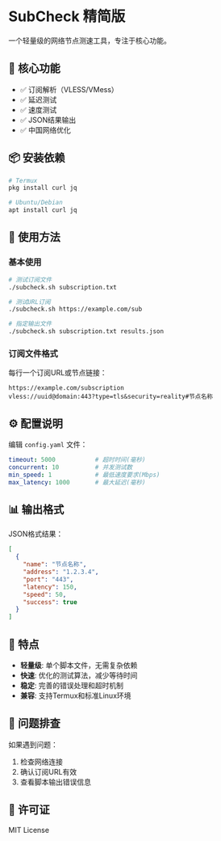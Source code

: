 # SubCheck 精简版

一个轻量级的网络节点测速工具，专注于核心功能。

## 🚀 核心功能

- ✅ 订阅解析（VLESS/VMess）
- ✅ 延迟测试
- ✅ 速度测试  
- ✅ JSON结果输出
- ✅ 中国网络优化

## 📦 安装依赖

```bash
# Termux
pkg install curl jq

# Ubuntu/Debian
apt install curl jq
```

## 🎯 使用方法

### 基本使用
```bash
# 测试订阅文件
./subcheck.sh subscription.txt

# 测试URL订阅
./subcheck.sh https://example.com/sub

# 指定输出文件
./subcheck.sh subscription.txt results.json
```

### 订阅文件格式
每行一个订阅URL或节点链接：
```
https://example.com/subscription
vless://uuid@domain:443?type=tls&security=reality#节点名称
```

## ⚙️ 配置说明

编辑 `config.yaml` 文件：

```yaml
timeout: 5000           # 超时时间(毫秒)
concurrent: 10          # 并发测试数
min_speed: 1            # 最低速度要求(Mbps)
max_latency: 1000       # 最大延迟(毫秒)
```

## 📊 输出格式

JSON格式结果：
```json
[
  {
    "name": "节点名称",
    "address": "1.2.3.4",
    "port": "443",
    "latency": 150,
    "speed": 50,
    "success": true
  }
]
```

## 🌟 特点

- **轻量级**: 单个脚本文件，无需复杂依赖
- **快速**: 优化的测试算法，减少等待时间
- **稳定**: 完善的错误处理和超时机制
- **兼容**: 支持Termux和标准Linux环境

## 🐛 问题排查

如果遇到问题：
1. 检查网络连接
2. 确认订阅URL有效
3. 查看脚本输出错误信息

## 📄 许可证

MIT License